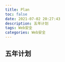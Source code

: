 ```yaml
---
title: Plan
toc: false
date: 2021-07-02 20:27:43
description: 五年计划
tags: Web安全
categories: Web安全
---
```


## 五年计划

